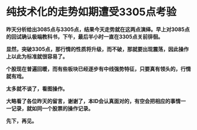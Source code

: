 纯技术化的走势如期遭受3305点考验
====



**昨天分析给出3085点与3305点，结果今天走势就在这两点演绎。早上对3085点的回试确认极端教科书，下午，最后半小时一直在3305点关前徘徊。**

**显然，突破3305点，那行情的性质将升级，而不破，那就要出现震荡，因此操作上以此为标准就很容易了。**

**个股现在普遍回暖，而有些板块已经逐步有中线强势特征，只要真有领头的，行情就有戏。**

**太多就不谈了，看图操作。**

**大略看了各位昨天的留言，谢谢了，本ID会认真面对的，有空会把相应的事情一一记录，就如同一个股票的操作记录。**

**先下，再见。**
